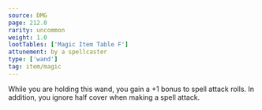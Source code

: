 ```yaml
---
source: DMG
page: 212.0
rarity: uncommon
weight: 1.0
lootTables: ['Magic Item Table F']
attunement: by a spellcaster
type: ['wand']
tag: item/magic
---
```


While you are holding this wand, you gain a +1 bonus to spell attack rolls. In addition, you ignore half cover when making a spell attack.


